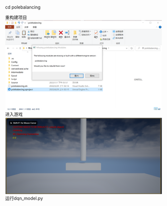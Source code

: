 cd polebalancing

重构建项目
![image](https://github.com/imotoko/UE4_reinforcemmentlearning_customenv/blob/master/image/step1.png)
进入游戏
![image](https://github.com/imotoko/UE4_reinforcemmentlearning_customenv/blob/master/image/step2.png)
运行dqn_model.py
